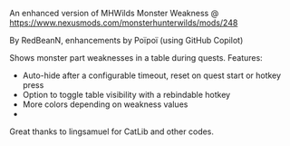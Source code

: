 An enhanced version of MHWilds Monster Weakness @ https://www.nexusmods.com/monsterhunterwilds/mods/248

By RedBeanN, enhancements by Poïpoï (using GitHub Copilot)

Shows monster part weaknesses in a table during quests.
Features:
- Auto-hide after a configurable timeout, reset on quest start or hotkey press
- Option to toggle table visibility with a rebindable hotkey
- More colors depending on weakness values
- 
Great thanks to lingsamuel for CatLib and other codes.
